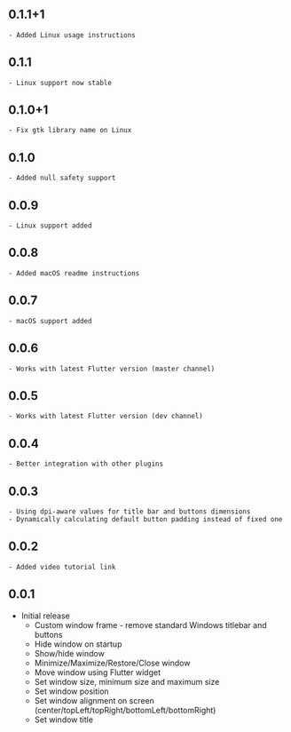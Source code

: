 ## 0.1.1+1
    - Added Linux usage instructions
## 0.1.1
    - Linux support now stable
## 0.1.0+1
    - Fix gtk library name on Linux
## 0.1.0
    - Added null safety support
## 0.0.9
    - Linux support added
## 0.0.8
    - Added macOS readme instructions
## 0.0.7
    - macOS support added
## 0.0.6
    - Works with latest Flutter version (master channel)
## 0.0.5
    - Works with latest Flutter version (dev channel)
## 0.0.4
    - Better integration with other plugins
## 0.0.3
    - Using dpi-aware values for title bar and buttons dimensions
    - Dynamically calculating default button padding instead of fixed one
## 0.0.2
    - Added video tutorial link
## 0.0.1

* Initial release
    - Custom window frame - remove standard Windows titlebar and buttons
    - Hide window on startup
    - Show/hide window
    - Minimize/Maximize/Restore/Close window
    - Move window using Flutter widget
    - Set window size, minimum size and maximum size
    - Set window position
    - Set window alignment on screen (center/topLeft/topRight/bottomLeft/bottomRight)
    - Set window title
